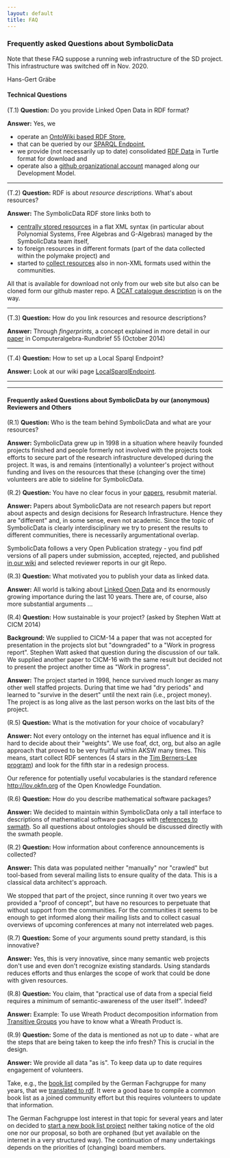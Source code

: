 ```yaml
---
layout: default
title: FAQ
---
```


### Frequently asked Questions about SymbolicData

Note that these FAQ suppose a running web infrastructure of the SD project.
This infrastructure was switched off in Nov. 2020.

Hans-Gert Gräbe

#### Technical Questions

(T.1) **Question:** Do you provide Linked Open Data in RDF format?

**Answer:** Yes, we

-   operate an [OntoWiki based RDF Store](http://symbolicdata.org/Data),
-   that can be queried by our [SPARQL Endpoint](http://symbolicdata.org:8890/sparql),
-   we provide (not necessarily up to date) consolidated [RDF Data](http://symbolicdata.org/RDFData) in Turtle format for download and
-   operate also a [github organizational account](https://github.com/symbolicdata) managed along our Development Model.

* * * * *

(T.2) **Question:** RDF is about *resource descriptions*. What's about resources?

**Answer:** The SymbolicData RDF store links both to

-   [centrally stored resources](http://symbolicdata.org/XMLResources) in a flat XML syntax (in particular about Polynomial Systems, Free Algebras and G-Algebras) managed by the SymbolicData team itself, 
-   to foreign resources in different formats (part of the data collected within the polymake project) and
-   started to [collect resources](http://symbolicdata.org/OtherResources) also in non-XML formats used within the communities.

All that is available for download not only from our web site but also can be
cloned form our github master repo.  A [DCAT catalogue
description](https://www.w3.org/TR/vocab-dcat/) is on the way.

* * * * *

(T.3) **Question:** How do you link resources and resource descriptions?

**Answer:** Through *fingerprints*, a concept explained in more detail in our [paper](http://symbolicdata.uni-leipzig.de/Papers/car-55.pdf) in Computeralgebra-Rundbrief 55 (October 2014)

* * * * *

(T.4) **Question:** How to set up a Local Sparql Endpoint?

**Answer:** Look at our wiki page [LocalSparqlEndpoint](LocalSparqlEndpoint "wikilink").

* * * * *
* * * * *

#### Frequently asked Questions about SymbolicData by our (anonymous) Reviewers and Others

(R.1) **Question:** Who is the team behind SymbolicData and what are your resources?

**Answer:** SymbolicData grew up in 1998 in a situation where heavily founded projects
finished and people formerly not involved with the projects took efforts to
secure part of the research infrastructure developed during the project.  It
was, is and remains (intentionally) a volunteer's project without funding and
lives on the resources that these (changing over the time) volunteers are able
to sideline for SymbolicData.

(R.2) **Question:** You have no clear focus in your [papers](Publications
"wikilink"), resubmit material.

**Answer:** Papers about SymbolicData are not research papers but report about
aspects and design decisions for Research Infrastructure.  Hence they are
"different" and, in some sense, even not academic.  Since the topic of
SymbolicData is clearly interdisciplinary we try to present the results to
different communities, there is necessarily argumentational overlap. 

SymbolicData follows a very Open Publication strategy - you find pdf versions
of all papers under submission, accepted, rejected, and published [in our
wiki](Publications "wikilink") and selected reviewer reports in our git Repo.

(R.3) **Question:** What motivated you to publish your data as linked data.

**Answer:** All world is talking about [Linked Open
Data](http://lod-cloud.net/) and its enormously growing importance during the
last 10 years. There are, of course, also more substantial arguments ...

(R.4) **Question:** How sustainable is your project? (asked by Stephen Watt at
CICM 2014)

**Background:** We supplied to CICM-14 a paper that was not accepted for
presentation in the projects slot but "downgraded" to a "Work in progress
report".  Stephen Watt asked that question during the discussion of our talk.
We supplied another paper to CICM-16 with the same result but decided not to
present the project another time as "Work in progress". 

**Answer:** The project started in 1998, hence survived much longer as many
  other well staffed projects.  During that time we had "dry periods" and
  learned to "survive in the desert" until the next rain (i.e., project
  money).  The project is as long alive as the last person works on the last
  bits of the project.

(R.5) **Question:** What is the motivation for your choice of vocabulary?

**Answer:** Not every ontology on the internet has equal influence and it is
hard to decide about their "weights". We use foaf, dct, org, but also an agile
approach that proved to be very fruitful within AKSW many times. This means,
start collect RDF sentences (4 stars in the [Tim Berners-Lee
program](http://5stardata.info)) and look for the fifth star in a redesign
process. 

Our reference for potentially useful vocabularies is the standard reference
http://lov.okfn.org of the Open Knowledge Foundation. 

(R.6) **Question:** How do you describe mathematical software packages?

**Answer:** We decided to maintain within SymbolicData only a tall interface to
descriptions of mathematical software packages with [references to
swmath](http://www.swmath.org/).  So all questions about ontologies should be
discussed directly with the swmath people.

(R.2) **Question:** How information about conference announcements is collected? 

**Answer:** This data was populated neither "manually" nor "crawled" but
tool-based from several mailing lists to ensure quality of the data. This is a
classical data architect's approach.  

We stopped that part of the project, since running it over two years we
provided a "proof of concept", but have no resources to perpetuate that
without support from the communities.  For the communities it seems to be
enough to get informed along their mailing lists and to collect casual
overviews of upcoming conferences at many not interrelated web pages.

(R.7) **Question:** Some of your arguments sound pretty standard, is this
  innovative?

**Answer:** Yes, this is very innovative, since many semantic web projects
don't use and even don't recognize existing standards. Using standards reduces
efforts and thus enlarges the scope of work that could be done with given
resources.

(R.8) **Question:** You claim, that "practical use of data from a special field
requires a minimum of semantic-awareness of the user itself". Indeed?

**Answer:** Example: To use Wreath Product decomposition information from
[Transitive Groups](http://symbolicdata.org/Data/TransitiveGroups/) you have
to know what a Wreath Product is.

(R.9) **Question:** Some of the data is mentioned as not up to date - what are the
steps that are being taken to keep the info fresh? This is crucial in the
design.

**Answer:** We provide all data "as is".  To keep data up to date requires
engagement of volunteers.  

Take, e.g., the [book
list](http://www.fachgruppe-computeralgebra.de/symbolicdata/buchliste/)
compiled by the German Fachgruppe for many years, that we [translated to
rdf](http://www.fachgruppe-computeralgebra.de/rdf/Buchliste-Alt.rdf). It were
a good base to compile a common book list as a joined community effort but
this requires volunteers to update that information. 

The German Fachgruppe lost interest in that topic for several years and later
on decided to [start a new book list
project](http://www.fachgruppe-computeralgebra.de/publikationen/) neither
taking notice of the old one nor our proposal, so both are orphaned (but yet
available on the internet in a very structured way).  The continuation of many
undertakings depends on the priorities of (changing) board members.
